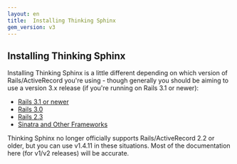 ```yaml
---
layout: en
title:  Installing Thinking Sphinx
gem_version: v3
---
```


## Installing Thinking Sphinx

Installing Thinking Sphinx is a little different depending on which version of Rails/ActiveRecord you're using - though generally you should be aiming to use a version 3.x release (if you're running on Rails 3.1 or newer):

* [Rails 3.1 or newer](installing_thinking_sphinx/ts3.html)
* [Rails 3.0](installing_thinking_sphinx/ts2.html)
* [Rails 2.3](installing_thinking_sphinx/ts1.html)
* [Sinatra and Other Frameworks](installing_thinking_sphinx/sinatra.html)

Thinking Sphinx no longer officially supports Rails/ActiveRecord 2.2 or older, but you can use v1.4.11 in these situations. Most of the documentation here (for v1/v2 releases) will be accurate.
